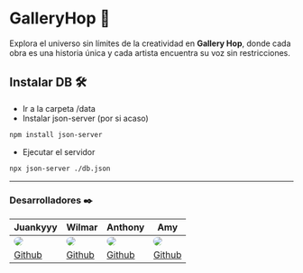 # GalleryHop 🌃

Explora el universo sin límites de la creatividad en **Gallery Hop**, donde cada obra es una historia única y cada artista encuentra su voz sin restricciones.

## Instalar DB 🛠️

- Ir a la carpeta /data
- Instalar json-server (por si acaso)

```bash
npm install json-server
```

- Ejecutar el servidor
```bash
npx json-server ./db.json
```

---

### **Desarrolladores** ✒️
| **Juankyyy** | **Wilmar** | **Anthony** | **Amy** |
| --- | --- | --- | --- |
| <a href="https://github.com/Juankyyy"><img style="border-radius: 50%" src="https://github.com/Juankyyy.png?size=70"></a> | <a href="https://github.com/wilmarpuerta"><img style="border-radius: 50%" src="https://github.com/wilmarpuerta.png?size=70"></a> | <a href="https://github.com/AnthonyCarmine"><img style="border-radius: 50%" src="https://github.com/AnthonyCarmine.png?size=70"></a> | <a href="https://github.com/Anan1as"><img style="border-radius: 50%" src="https://github.com/Anan1as.png?size=70"></a> |
| [Github](https://github.com/juankyyy) | [Github](https://github.com/wilmarpuerta) | [Github](https://github.com/AnthonyCarmine) | [Github](https://github.com/Anan1as) 
#
